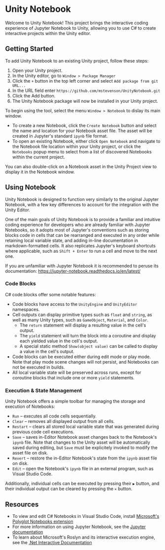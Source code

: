 # Unity Notebook

Welcome to Unity Notebook! This project brings the interactive coding experience of Jupyter Notebook to Unity, allowing you to use C# to create interactive projects within the Unity editor.

## Getting Started

To add Unity Notebook to an existing Unity project, follow these steps:

1. Open your Unity project.
2. In the Unity editor, go to `Window > Package Manager`
3. Click the `+` button in the top left corner and select `Add package from git URL...`
4. In the URL field enter `https://github.com/mstevenson/UnityNotebook.git`
5. Click the Add button.
6. The Unity Notebook package will now be installed in your Unity project.

To begin using the tool, select the menu `Window > Notebook` to dislay its main window.

* To create a new Notebook, click the `Create Notebook` button and select the name and location for your Notebook asset file. The asset will be created in Jupyter's standard `ipynb` file format.
* To open an existing Notebook, either click `Open Notebook` and navigate to the Notebook file location within your Unity project, or click the `Notebooks` popup menu to select from a list of discovered Notebooks within the current project.

You can also double-click on a Notebook asset in the Unity Project view to display it in the Notebook window.

## Using Notebook

Unity Notebook is designed to function very similarly to the original Jupyter Notebook, with a few key differences to account for the integration with the Unity Editor.

One of the main goals of Unity Notebook is to provide a familiar and intuitive coding experience for developers who are already familiar with Jupyter Notebooks, so it adopts most of Jupyter's conventions such as storing blocks code in cells that can be rearranged and executed in any order while retaining local variable state, and adding in-line documentation in markdown-formatted cells. It also replicates Jupyter's keyboard shortcuts where applicable, such as `Shift + Enter` to run a cell and move to the next one.

If you are unfamiliar with Jupyter Notebook it is recommended to peruse its documentation: https://jupyter-notebook.readthedocs.io/en/latest/

### Code Blocks

C# code blocks offer some notable features:

- Code blocks have access to the `UnityEngine` and `UnityEditor` namespaces.
- Cell outputs can display primitive types such as `float` and `string`, as well as many Unity types, such as `GameObject`, `Material`, and `Color`.
    - The `return` statement will display a resulting value in the cell's output.
    - The `yield` statement will turn the block into a coroutine and display each yielded value in the cell's output.
    - A special static method `Show(object value)` can be called to display a value in the cell's output.
- Code blocks can be executed either during edit mode or play mode. Note that play mode scene changes will not persist, and Notebooks can not be executed in builds.
- All local variable state will be preserved across runs, except for coroutine blocks that include one or more `yield` statements.

### Execution & State Management

Unity Notebook offers a simple toolbar for managing the storage and execution of Notebooks:

* `Run` – executes all code cells sequentially.
* `Clear` – removes all displayed output from all cells.
* `Restart` – clears all stored local variable state that was generated during previous code cell executions.
* `Save` – saves in-Editor Notebook asset changes back to the Notebook's `ipynb` file. Note that changes to the Unity asset will be automatically saved during editing, but `Save` must be explicitely invoked to modify the asset file on disk.
* `Revert` – restore the in-Editor Notebook's state from the `ipynb` asset file on disk.
* `Edit` – open the Notebook's `ipynb` file in an external program, such as Visual Studio Code.

Additionally, individual cells can be executed by pressing their `▶` button, and their individual output can be cleared by pressing the `✕` button.

## Resources

* To view and edit C# Notebooks in Visual Studio Code, install [Microsoft's Polyglot Notebooks extension](https://marketplace.visualstudio.com/items?itemName=ms-dotnettools.dotnet-interactive-vscode)
* For more information on using Jupyter Notebook, see the [Jupyter documentation](https://jupyter-notebook.readthedocs.io/en/latest/)
* To learn about Microsoft's Roslyn and its interactive execution engine, see the [.Net Interactive Documentation](https://github.com/dotnet/interactive/blob/main/docs/README.md)